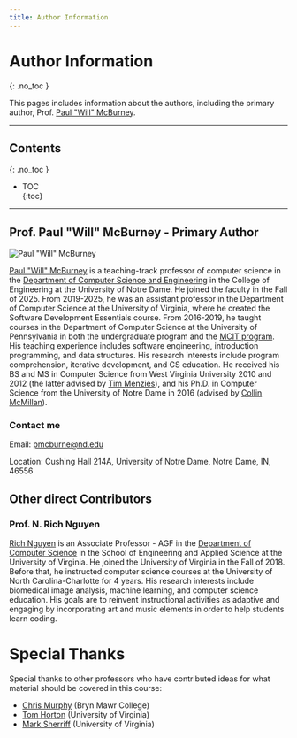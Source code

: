```yaml
---
title: Author Information
---
```


# Author Information

{: .no_toc }

This pages includes information about the authors, including the primary author, Prof. [Paul "Will" McBurney](https://cse.nd.edu/faculty/paul-mcburney/).

---

## Contents

{: .no_toc }

- TOC  
  {:toc}

---

## Prof. Paul "Will" McBurney - Primary Author

![Paul "Will" McBurney](https://cse.nd.edu/wp-content/uploads/2025/09/Paul-McBurney-0592.jpg)

[Paul "Will" McBurney](https://cse.nd.edu/faculty/paul-mcburney/) is a teaching-track professor of computer science in the [Department of Computer Science and Engineering](https://cse.nd.edu) in the College of Engineering at the University of Notre Dame. He joined the faculty in the Fall of 2025. From 2019-2025, he was an assistant professor in the Department of Computer Science at the University of Virginia, where he created the Software Development Essentials course. From 2016-2019, he taught courses in the Department of Computer Science at the University of Pennsylvania in both the undergraduate program and the [MCIT program](https://gradadm.seas.upenn.edu/masters/computer-and-information-technology-mcit/). His teaching experience includes software engineering, introduction programming, and data structures. His research interests include program comprehension, iterative development, and CS education. He received his BS and MS in Computer Science from West Virginia University 2010 and 2012 (the latter advised by [Tim Menzies](https://menzies.us/)), and his Ph.D. in Computer Science from the University of Notre Dame in 2016 (advised by [Collin McMillan](https://www3.nd.edu/~cmc/)).

### Contact me

Email: <pmcburne@nd.edu>

Location: Cushing Hall 214A, University of Notre Dame, Notre Dame, IN, 46556

## Other direct Contributors

### Prof. N. Rich Nguyen

[Rich Nguyen](https://www.cs.virginia.edu/~nn4pj/) is an Associate Professor - AGF in the [Department of Computer Science](https://engineering.virginia.edu/departments/computer-science) in the School of Engineering and Applied Science at the University of Virginia. He joined the University of Virginia in the Fall of 2018. Before that, he instructed computer science courses at the University of North Carolina-Charlotte for 4 years. His research interests include biomedical image analysis, machine learning, and computer science education. His goals are to reinvent instructional activities as adaptive and engaging by incorporating art and music elements in order to help students learn coding.

# Special Thanks

Special thanks to other professors who have contributed ideas for what material should be covered in this course:

- [Chris Murphy](https://cs.brynmawr.edu/~cdmurphy/) (Bryn Mawr College)
- [Tom Horton](https://engineering.virginia.edu/faculty/thomas-b-horton) (University of Virginia)
- [Mark Sherriff](https://engineering.virginia.edu/faculty/mark-sherriff) (University of Virginia)
